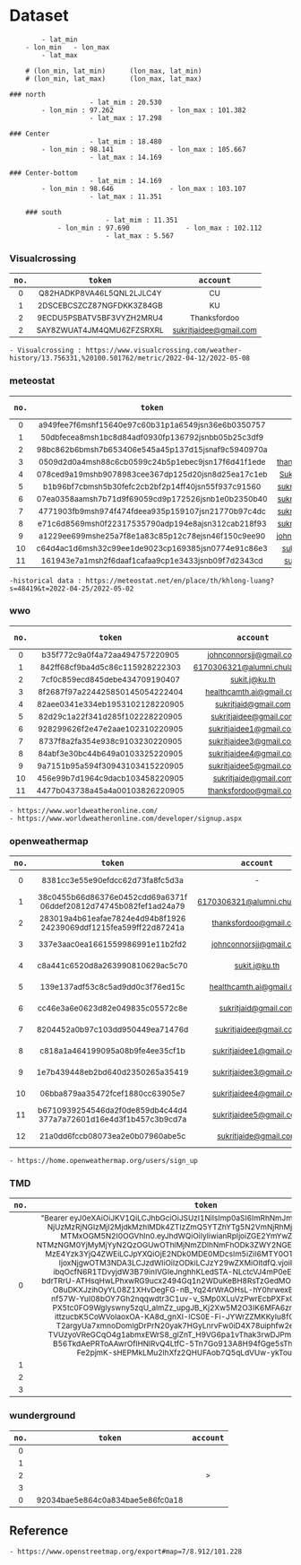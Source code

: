 # Dataset
```	
		- lat_min
	- lon_min	- lon_max
		- lat_max
		
	# (lon_min, lat_min)      (lon_max, lat_min) 
	# (lon_min, lat_max)      (lon_max, lat_max) 
```	
		
```	
### north
					- lat_mim : 20.530
		- lon_min : 97.262				- lon_max : 101.382
					- lat_max : 17.298
```						
```
### Center
					- lat_mim : 18.480
		- lon_min : 98.141 				- lon_max : 105.667
					- lat_max : 14.169
```		
```				
### Center-bottom
					- lat_mim : 14.169
		- lon_min : 98.646  			- lon_max : 103.107
					- lat_max : 11.351
```			
```			
	### south
						- lat_mim : 11.351
			- lon_min : 97.690  			- lon_max : 102.112
						- lat_max : 5.567
```					

### Visualcrossing
|```no.```|```token```|```account```|
| :---:| :---: | :---: |
|<sub>0</sup>|<sub>Q82HADKP8VA46L5QNL2LJLC4Y</sup>|<sub>CU</sub>|
|<sub>1</sup>|<sub>2DSCEBCSZCZ87NGFDKK3Z84GB</sup>|<sub>KU</sub>|
|<sub>2</sup>|<sub>9ECDU5PSBATV5BF3VYZH2MRU4</sup>|<sub>Thanksfordoo</sub>|
|<sub>2</sup>|<sub>SAY8ZWUAT4JM4QMU6ZFZSRXRL</sup>|<sub>sukritjaidee@gmail.com</sub>|

	- Visualcrossing : https://www.visualcrossing.com/weather-history/13.756331,%20100.501762/metric/2022-04-12/2022-05-08

### meteostat
|```no.```|```token```|```account```|```Quota limit```|
| :---:| :---: | :---: | :---: |
|<sub>0</sup>|<sub>a949fee7f6mshf15640e97c60b31p1a6549jsn36e6b0350757</sup>|						<sub>CU</sub>						|<sub>500/month</sub>|
|<sub>1</sup>|<sub>50dbfecea8msh1bc8d84adf0930fp136792jsnbb05b25c3df9</sup>|						<sub>KU</sub>						|<sub>500/month</sub>|
|<sub>2</sup>|<sub>98bc862b6bmsh7b653406e545a45p137d15jsnaf9c5940970a</sup>|						<sub>Healthcam</sub>				|<sub>500/month</sub>|
|<sub>3</sup>|<sub>0509d2d0a4msh88c6cb0599c24b5p1ebec9jsn17f6d41f1ede</sup>|						<sub>thanksfordoo@gmail.com</sub>	|<sub>500/month</sub>|
|<sub>4</sup>|<sub>078ced9a19mshb9078983cee367dp125d20jsn8d25ea17c1eb</sup>|						<sub>Sukritjaidee@gmail.com</sub>	|<sub>500/month</sub>|
|<sub>5</sup>|<sub>b1b96bf7cbmsh5b30fefc2cb2bf2p14ff40jsn55f937c91560</sup>|						<sub>sukritjaidee5@gmail.com</sub>	|<sub>500/month</sub>|
|<sub>6</sup>|<sub>07ea0358aamsh7b71d9f69059cd9p172526jsnb1e0b2350b40</sup>|						<sub>sukritjaidee4@gmail.com</sub>	|<sub>500/month</sub>|
|<sub>7</sup>|<sub>4771903fb9msh974f474fdeea935p159107jsn21770b97c4dc</sup>|						<sub>sukritjaidee3@gmail.com</sub>	|<sub>500/month</sub>|
|<sub>8</sup>|<sub>e71c6d8569msh0f22317535790adp194e8ajsn312cab218f93</sup>|						<sub>sukritjaidee1@gmail.com</sub>	|<sub>500/month</sub>|
|<sub>9</sup>|<sub>a1229ee699mshe25a7f8e1a83c85p12c78ejsn46f150c9ee90</sup>|						<sub>johnconnorsjj@gmail.com</sub>	|<sub>500/month</sub>|
|<sub>10</sup>|<sub>c64d4ac1d6msh32c99ee1de9023cp169385jsn0774e91c86e3</sup>|						<sub>sukritjaide@gmail.com</sub>	|<sub>500/month</sub>|
|<sub>11</sup>|<sub>161943e7a1msh2f6daaf1cafaa9cp1e3433jsnb09f7d2343cd</sup>|						<sub>sukritjaid@gmail.com</sub>		|<sub>500/month</sub>|
	-historical data : https://meteostat.net/en/place/th/khlong-luang?s=48419&t=2022-04-25/2022-05-02

### wwo 
|```no.```|```token```|```account```|```Quota limit```|
| :---:| :---: | :---: | :---: |
|<sub>0</sup>|<sub>b35f772c9a0f4a72aa494757220905</sup>					|<sub>johnconnorsjj@gmail.com</sub>|			<sub>500/day</sub>|
|<sub>1</sup>|<sub>842ff68cf9ba4d5c86c115928222303</sup>				|<sub>6170306321@alumni.chula.ac.th</sub>|		<sub>500/day</sub>|
|<sub>2</sup>|<sub>7cf0c859ecd845debe434709190407</sup>					|<sub>sukit.j@ku.th</sub>|						<sub>500/day</sub>|
|<sub>3</sup>|<sub>8f2687f97a224425850145054222404</sup>				|<sub>healthcamth.ai@gmail.com</sub>|			<sub>500/day</sub>|
|<sub>4</sup>|<sub>82aee0341e334eb1953102128220905</sup>				|<sub>sukritjaid@gmail.com</sub>|				<sub>500/day</sub>|
|<sub>5</sup>|<sub>82d29c1a22f341d285f102228220905</sup>				|<sub>sukritjaidee@gmail.com</sub>|				<sub>500/day</sub>|
|<sub>6</sup>|<sub>928299626f2e47e2aae102310220905</sup>				|<sub>sukritjaidee1@gmail.com</sub>|			<sub>500/day</sub>|
|<sub>7</sup>|<sub>8737f8a2fa354e938c9103230220905</sup>				|<sub>sukritjaidee3@gmail.com</sub>|			<sub>500/day</sub>|
|<sub>8</sup>|<sub>84abf3e30bc44b649a0103325220905</sup>				|<sub>sukritjaidee4@gmail.com</sub>|			<sub>500/day</sub>|
|<sub>9</sup>|<sub>9a7151b95a594f30943103415220905</sup>				|<sub>sukritjaidee5@gmail.com</sub>|			<sub>500/day</sub>|
|<sub>10</sup>|<sub>456e99b7d1964c9dacb103458220905</sup>				|<sub>sukritjaide@gmail.com</sub>|				<sub>500/day</sub>|
|<sub>11</sup>|<sub>4477b043738a45a4a00103826220905</sup>				|<sub>thanksfordoo@gmail.com</sub>|				<sub>500/day</sub>|
	- https://www.worldweatheronline.com/
	- https://www.worldweatheronline.com/developer/signup.aspx

### openweathermap  
|```no.```|```token```|```account```|```Quota limit```|
| :---:| :---: | :---: | :---: |
|<sub>0</sup>|<sub>8381cc3e55e90efdcc62d73fa8fc5d3a</sub>										|<sub>-</sup>|									<sub>1,000/day 30,000/month</sup>|
|<sub>1</sup>|<sub>38c0455b66d86376e0452cdd69a6371f<br>06ddef20812d74745b082fef1ad24a79</sup>	|<sub>6170306321@alumni.chula.ac.th</sub>|		<sub>1,000/day 30,000/month</sup>|
|<sub>2</sup>|<sub>283019a4b61eafae7824e4d94b8f1926<br>24239069ddf1215fea599ff22d87241a</sup>	|<sub>thanksfordoo@gmail.com</sub>|				<sub>1,000/day 30,000/month</sup>|
|<sub>3</sup>|<sub>337e3aac0ea1661559986991e11b2fd2</sup>										|<sub>johnconnorsjj@gmail.com</sub>|			<sub>1,000/day 30,000/month</sup>|
|<sub>4</sup>|<sub>c8a441c6520d8a263990810629ac5c70</sup>										|<sub>sukit.j@ku.th</sub>|						<sub>1,000/day 30,000/month</sup>|
|<sub>5</sup>|<sub>139e137adf53c8c5ad9dd0c3f76ed15c</sup>										|<sub>healthcamth.ai@gmail.com</sub>|			<sub>1,000/day 30,000/month</sup>|
|<sub>6</sup>|<sub>cc46e3a6e0623d82e049835c05572c8e</sup>										|<sub>sukritjaid@gmail.com</sub>|				<sub>1,000/day 30,000/month</sup>|
|<sub>7</sup>|<sub>8204452a0b97c103dd950449ea71476d</sup>										|<sub>sukritjaidee@gmail.com</sub>|				<sub>1,000/day 30,000/month</sup>|
|<sub>8</sup>|<sub>c818a1a464199095a08b9fe4ee35cf1b</sup>										|<sub>sukritjaidee1@gmail.com</sub>|			<sub>1,000/day 30,000/month</sup>|
|<sub>9</sup>|<sub>1e7b439448eb2bd640d2350265a35419</sup>										|<sub>sukritjaidee3@gmail.com</sub>|			<sub>1,000/day 30,000/month</sup>|	
|<sub>10</sup>|<sub>06bba879aa35472fcef1880cc63905e7</sup>										|<sub>sukritjaidee4@gmail.com</sub>|			<sub>1,000/day 30,000/month</sup>|
|<sub>11</sup>|<sub>b6710939254546da2f0de859db4c44d4<br>377a7a72601d16e4d3f1b457c3b9cd7a</sup>	|<sub>sukritjaidee5@gmail.com</sub>|			<sub>1,000/day 30,000/month</sup>|
|<sub>12</sup>|<sub>21a0dd6fccb08073ea2e0b07960abe5c</sup>										|<sub>sukritjaide@gmail.com</sub>|				<sub>1,000/day 30,000/month</sup>|			
	- https://home.openweathermap.org/users/sign_up

### TMD  
|```no.```|```token```|```account```|
| :---:| :---: | :---: |
|<sub>0</sup>|<sub>"Bearer eyJ0eXAiOiJKV1QiLCJhbGciOiJSUzI1NiIsImp0aSI6ImRhNmJmMGU5ZTBiZGU5ZWI2<br>NjUzMzRjNGIzMjI2MjdkMzhlMDk4ZTIzZmQ5YTZhYTg5N2VmNjRhMjA1MzYzNWU1NTAy<br>MTMxOGM5N2I0OGVhIn0.eyJhdWQiOiIyIiwianRpIjoiZGE2YmYwZTllMGJkZTllYjY2<br>NTMzNGM0YjMyMjYyN2QzOGUwOThlMjNmZDlhNmFhODk3ZWY2NGEyMDUzNjM1ZTU1MDIx<br>MzE4Yzk3YjQ4ZWEiLCJpYXQiOjE2NDk0MDE0MDcsIm5iZiI6MTY0OTQwMTQwNywiZXhw<br>IjoxNjgwOTM3NDA3LCJzdWIiOiIzODkiLCJzY29wZXMiOltdfQ.vjoiRxPJwC3k-6NvD<br>ibqOcfN6R1TDvyjdW3B79inIVGIeJnghhKLedSTA-NLctcVJ4mP0eEY4pWfHyT5Ldn5D<br>bdrTRrU-ATHsqHwLPhxwRG9ucx2494Gq1n2WDuKeBH8RsTzGedMOKSMgGtKYCbBZuOUP<br>O8uDKXJzihOyYL08Z1XHvDegFG-nB_Yq24rWrAOHsL-hY0hrwexBjL6dXIXTGz_EgVlL<br>nf57W-YuI08bOY7Gh2nqqwdtr3C1uv-v_SMp0XLuVzPwrEcbPXFxGby15QEoeKLfxlnN<br>PX5tc0FO9Wglyswny5zqU_almZz_upgJB_Kj2Xw5M2O3IK6MFA6znXR1tQxZOCnsrI95<br>ittzucbK5CoWVoIaoxOA-KA8d_gnXI-lCS0E-Fi-JYWrZZMKKyIu8fGNdUvYVgzUvRT3<br>T2argyUa7xmnoDomlgDrPrN20yak7HGyLnrvFw0iD4X78uiphfw2etlWnkQPrTtd22cv<br>TVUzyoVReGCqO4g1abmxEWrS8_glZnT_H9VG6pa1vThak3rwDJPm150UhE5rBHt5x_K8<br>B56TkdAePRToAAwrOfIHNlRvQ4LtfC-5Tn7Go913A8H94fGge5sThZ17ELc-6q7plkPq<br>Fe2pjmK-sHEPMkLMu2lhXfz2QHUFAob7Q5qLdVUw-ykTouoz7XVoAM"</sup>|<sub></sub>|
|<sub>1</sup>|<sub></sup>|<sub></sub>|
|<sub>2</sup>|<sub></sup>|<sub>></sub>|
|<sub>3</sup>|<sub></sup>|<sub></sub>|

### wunderground   
|```no.```|```token```|```account```|
| :---:| :---: | :---: |
|<sub>0</sup>|<sub></sup>|<sub></sub>|
|<sub>1</sup>|<sub></sup>|<sub></sub>|
|<sub>2</sup>|<sub></sup>|<sub>></sub>|
|<sub>3</sup>|<sub></sup>|<sub></sub>|
|<sub>0</sup>|<sub>92034bae5e864c0a834bae5e86fc0a18</sup>				|<sub></sub>|



## Reference
	- https://www.openstreetmap.org/export#map=7/8.912/101.228
	
	

